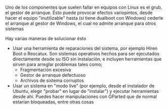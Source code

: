 Uno de los componentes que suelen fallar en equipos con Linux es el grub, el gestor de arranque. Ésto puede provocar efectos variopintos, desde hacer el equipo "inutilizable" hasta (si tiene dualboot con Windows) cederle el arranque al gestor de Windows, el cual no admite arranque para otros sistemas

Hay varias maneras de solucionar ésto
- Usar una herramienta de reparaciones del sistema, por ejemplo Hiren Boot o Rescatux. Son sistemas operativos hechos para ser ejecutados directamente desde su ISO sin instalación, e incluyen herramientas que sirven para arreglar problemas tales como;
    - Fragmentación excesiva
    - Gestor de arranque defectuoso
    - Archivos de sistema corruptos
- Usar un sistema en "modo live" (por ejemplo, desde el instalador de Ubuntu, elegir "probar" en lugar de "instalar") y ejecutar herramientas desde ahí. Puedes hacer manipulaciones con GParted que de normal estarían bloqueadas, entre otras cosas